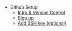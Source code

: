 - Github Setup
  - [Intro & Version Control](./Intro---Version-Control.md "Intro & Version Control")
  - [Sign up](./Sign-up.md "Sign up")
  - [Add SSH key (optional)](./Add-SSH-key--optional-.md "Add SSH key (optional)")
